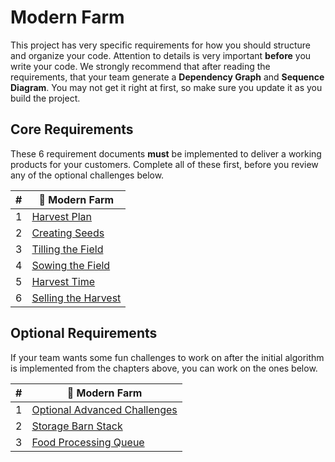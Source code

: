 # Modern Farm

This project has very specific requirements for how you should structure and organize your code. Attention to details is very important **before** you write your code. We strongly recommend that after reading the requirements, that your team generate a **Dependency Graph** and **Sequence Diagram**. You may not get it right at first, so make sure you update it as you build the project.

## Core Requirements

These 6 requirement documents **must** be implemented to deliver a working products for your customers. Complete all of these first, before you review any of the optional challenges below.

| # | 🚜 Modern Farm |
| --- | --- |
| 1 | [Harvest Plan](./chapters/MF_INSTALL_PLAN.md) |
| 2 | [Creating Seeds](./chapters/MF_SEED_MODULES.md) |
| 3 | [Tilling the Field](./chapters/MF_FIELD.md) |
| 4 | [Sowing the Field](./chapters/MF_SOWING.md) |
| 5 | [Harvest Time](./chapters/MF_HARVEST.md) |
| 6 | [Selling the Harvest](./chapters/MF_RENDER_HARVEST.md) |

## Optional Requirements

If your team wants some fun challenges to work on after the initial algorithm is implemented from the chapters above, you can work on the ones below.

| # | 🚜 Modern Farm |
| --- | --- |
| 1 | [Optional Advanced Challenges](./chapters/MF_CHALLENGES.md) |
| 2 | [Storage Barn Stack](./chapters/MF_SILO_STACK.md) |
| 3 | [Food Processing Queue](./chapters/MF_PROCESS_QUEUE.md) |

